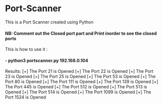 # Port-Scanner
This is a Port Scanner created using Python

#### NB: Comment out the Closed port part and Print inorder to see the closed ports

This is how to use it :

#### - python3 portscanner.py 192.168.0.104

Results:
[+] The Port 21 is Opened
[+] The Port 22 is Opened
[+] The Port 23 is Opened
[+] The Port 25 is Opened
[+] The Port 53 is Opened
[+] The Port 80 is Opened
[+] The Port 111 is Opened
[+] The Port 139 is Opened
[+] The Port 445 is Opened
[+] The Port 512 is Opened
[+] The Port 513 is Opened
[+] The Port 514 is Opened
[+] The Port 1099 is Opened
[+] The Port 1524 is Opened



